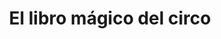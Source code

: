 ---
layout: libro
title: El libro mágico del circo
flipbook: https://www.yumpu.com/es/embed/view/P8eBwl2nTWaRj4dm
permalink: /libros/el_libro_magico_del_circo/
---
